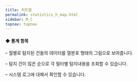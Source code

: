 ```yaml
---
title: 히트맵
permalink: statistics_h_map.html
sidebar: M_C
topnav: topnav
---
```


#### ◆ 통계 항목
– 월별로 탐지된  건들의 데이터를 열분포 형태의 그림으로 보여줍니다.

– 탐지 건이 많은 순으로 각 필터별 탐지내용을 조회할 수 있습니다.

– 시스템 로그에 대해서 확인할 수 있습니다.